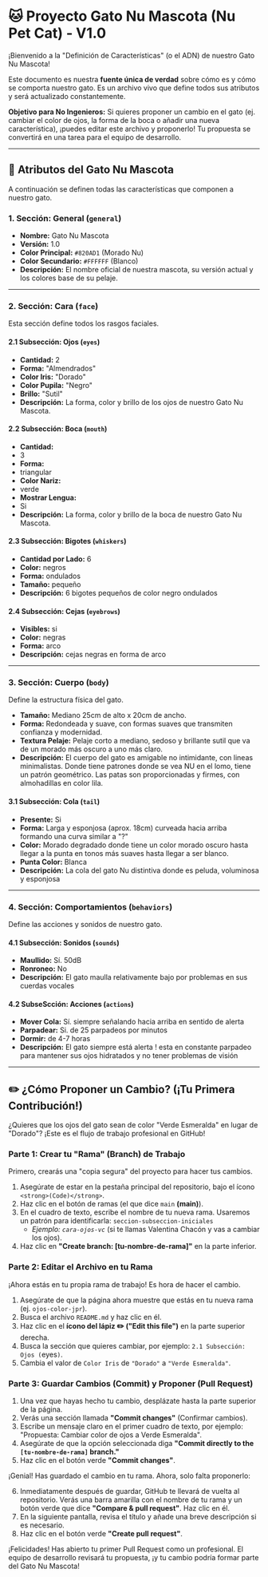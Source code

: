 # 🐱 Proyecto Gato Nu Mascota (Nu Pet Cat) - V1.0

¡Bienvenido a la "Definición de Características" (o el ADN) de nuestro Gato Nu Mascota!

Este documento es nuestra **fuente única de verdad** sobre cómo es y cómo se comporta nuestro gato. Es un archivo vivo que define todos sus atributos y será actualizado constantemente.

**Objetivo para No Ingenieros:** Si quieres proponer un cambio en el gato (ej. cambiar el color de ojos, la forma de la boca o añadir una nueva característica), ¡puedes editar este archivo y proponerlo! Tu propuesta se convertirá en una tarea para el equipo de desarrollo.

---

## 🧬 Atributos del Gato Nu Mascota

A continuación se definen todas las características que componen a nuestro gato.

### 1. Sección: General (`general`)

* **Nombre:** Gato Nu Mascota
* **Versión:** 1.0
* **Color Principal:** `#820AD1` (Morado Nu)
* **Color Secundario:** `#FFFFFF` (Blanco)
* **Descripción:** El nombre oficial de nuestra mascota, su versión actual y los colores base de su pelaje.

---

### 2. Sección: Cara (`face`)

Esta sección define todos los rasgos faciales.

#### 2.1 Subsección: Ojos (`eyes`)

* **Cantidad:** 2
* **Forma:** "Almendrados"
* **Color Iris:** "Dorado"
* **Color Pupila:** "Negro"
* **Brillo:** "Sutil"
* **Descripción:** La forma, color y brillo de los ojos de nuestro Gato Nu Mascota.

#### 2.2 Subsección: Boca (`mouth`)

* **Cantidad:**
* 3
* **Forma:**
* triangular
* **Color Nariz:**
* verde
* **Mostrar Lengua:**
* Si
* **Descripción:** La forma, color y brillo de la boca de nuestro Gato Nu Mascota.
  

#### 2.3 Subsección: Bigotes (`whiskers`)

* **Cantidad por Lado:** 6
* **Color:** negros
* **Forma:** ondulados
* **Tamaño:** pequeño
* **Descripción:** 6 bigotes pequeños de color negro ondulados

#### 2.4 Subsección: Cejas (`eyebrows`)

* **Visibles:** si
* **Color:** negras
* **Forma:** arco
* **Descripción:** cejas negras en forma de arco

---

### 3. Sección: Cuerpo (`body`)

Define la estructura física del gato.

* **Tamaño:** Mediano 25cm de alto x 20cm de ancho.
* **Forma:** Redondeada y suave, con formas suaves que transmiten confianza y modernidad.
* **Textura Pelaje:** Pelaje corto a mediano, sedoso y brillante sutil que va de un morado más oscuro a uno más claro.
* **Descripción:** El cuerpo del gato es amigable no intimidante, con lineas minimalistas. Donde tiene patrones donde se vea NU en el lomo, tiene un patrón geométrico. Las patas son proporcionadas y firmes, con almohadillas en color lila.

#### 3.1 Subsección: Cola (`tail`)

* **Presente:** Si
* **Forma:** Larga y esponjosa (aprox. 18cm) curveada hacia arriba formando una curva similar a "?"
* **Color:** Morado degradado donde tiene un color morado oscuro hasta llegar a la punta en tonos más suaves hasta llegar a ser blanco.
* **Punta Color:** Blanca
* **Descripción:** La cola del gato Nu distintiva donde es peluda, voluminosa y esponjosa

---

### 4. Sección: Comportamientos (`behaviors`)

Define las acciones y sonidos de nuestro gato.

#### 4.1 Subsección: Sonidos (`sounds`)

* **Maullido:** Sí. 50dB
* **Ronroneo:** No
* **Descripción:** El gato maulla relativamente bajo por problemas en sus cuerdas vocales

#### 4.2 SubseScción: Acciones (`actions`)

* **Mover Cola:** Sí. siempre señalando hacia arriba en sentido de alerta
* **Parpadear:** Si. de 25 parpadeos por minutos
* **Dormir:** de 4-7 horas
* **Descripción:** El gato siempre está alerta ! esta en constante parpadeo para mantener sus ojos hidratados y no tener problemas de visión

---

## ✏️ ¿Cómo Proponer un Cambio? (¡Tu Primera Contribución!)

¿Quieres que los ojos del gato sean de color "Verde Esmeralda" en lugar de "Dorado"? ¡Este es el flujo de trabajo profesional en GitHub!

### Parte 1: Crear tu "Rama" (Branch) de Trabajo

Primero, crearás una "copia segura" del proyecto para hacer tus cambios.

1.  Asegúrate de estar en la pestaña principal del repositorio, bajo el ícono `<strong>(Code)</strong>`.
2.  Haz clic en el botón de ramas (el que dice `main` <strong>(main)</strong>).
3.  En el cuadro de texto, escribe el nombre de tu nueva rama. Usaremos un patrón para identificarla:
    `seccion-subseccion-iniciales`
    * *Ejemplo: `cara-ojos-vc`* (si te llamas Valentina Chacón y vas a cambiar los ojos).
4.  Haz clic en **"Create branch: [tu-nombre-de-rama]"** en la parte inferior.

### Parte 2: Editar el Archivo en tu Rama

¡Ahora estás en tu propia rama de trabajo! Es hora de hacer el cambio.

1.  Asegúrate de que la página ahora muestre que estás en tu nueva rama (ej. `ojos-color-jpr`).
2.  Busca el archivo `README.md` y haz clic en él.
3.  Haz clic en el **ícono del lápiz ✏️ ("Edit this file")** en la parte superior derecha.
4.  Busca la sección que quieres cambiar, por ejemplo: `2.1 Subsección: Ojos (`eyes`)`.
5.  Cambia el valor de `Color Iris` de `"Dorado"` a `"Verde Esmeralda"`.

### Parte 3: Guardar Cambios (Commit) y Proponer (Pull Request)

1.  Una vez que hayas hecho tu cambio, desplázate hasta la parte superior de la página.
2.  Verás una sección llamada **"Commit changes"** (Confirmar cambios).
3.  Escribe un mensaje claro en el primer cuadro de texto, por ejemplo: "Propuesta: Cambiar color de ojos a Verde Esmeralda".
4.  Asegúrate de que la opción seleccionada diga **"Commit directly to the `[tu-nombre-de-rama]` branch."**
5.  Haz clic en el botón verde **"Commit changes"**.

¡Genial! Has guardado el cambio en tu rama. Ahora, solo falta proponerlo:

6.  Inmediatamente después de guardar, GitHub te llevará de vuelta al repositorio. Verás una barra amarilla con el nombre de tu rama y un botón verde que dice **"Compare & pull request"**. Haz clic en él.
7.  En la siguiente pantalla, revisa el título y añade una breve descripción si es necesario.
8.  Haz clic en el botón verde **"Create pull request"**.

¡Felicidades! Has abierto tu primer Pull Request como un profesional. El equipo de desarrollo revisará tu propuesta, ¡y tu cambio podría formar parte del Gato Nu Mascota!
